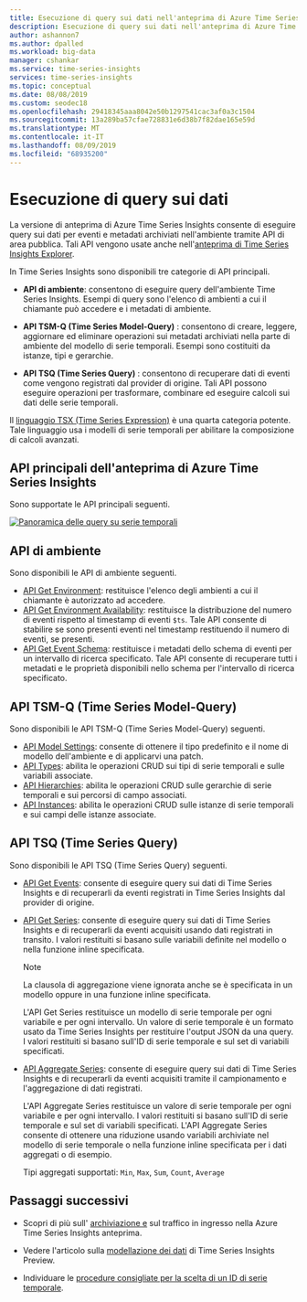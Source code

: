 ```yaml
---
title: Esecuzione di query sui dati nell'anteprima di Azure Time Series Insights | Microsoft Docs
description: Esecuzione di query sui dati nell'anteprima di Azure Time Series Insights.
author: ashannon7
ms.author: dpalled
ms.workload: big-data
manager: cshankar
ms.service: time-series-insights
services: time-series-insights
ms.topic: conceptual
ms.date: 08/08/2019
ms.custom: seodec18
ms.openlocfilehash: 29418345aaa8042e50b1297541cac3af0a3c1504
ms.sourcegitcommit: 13a289ba57cfae728831e6d38b7f82dae165e59d
ms.translationtype: MT
ms.contentlocale: it-IT
ms.lasthandoff: 08/09/2019
ms.locfileid: "68935200"
---
```

# <a name="data-querying"></a>Esecuzione di query sui dati

La versione di anteprima di Azure Time Series Insights consente di eseguire query sui dati per eventi e metadati archiviati nell'ambiente tramite API di area pubblica. Tali API vengono usate anche nell'[anteprima di Time Series Insights Explorer](./time-series-insights-update-explorer.md).

In Time Series Insights sono disponibili tre categorie di API principali.

* **API di ambiente**: consentono di eseguire query dell'ambiente Time Series Insights. Esempi di query sono l'elenco di ambienti a cui il chiamante può accedere e i metadati di ambiente.

* **API TSM-Q (Time Series Model-Query)** : consentono di creare, leggere, aggiornare ed eliminare operazioni sui metadati archiviati nella parte di ambiente del modello di serie temporali. Esempi sono costituiti da istanze, tipi e gerarchie.

* **API TSQ (Time Series Query)** : consentono di recuperare dati di eventi come vengono registrati dal provider di origine. Tali API possono eseguire operazioni per trasformare, combinare ed eseguire calcoli sui dati delle serie temporali.

Il [linguaggio TSX (Time Series Expression)](https://docs.microsoft.com/rest/api/time-series-insights/preview-tsx) è una quarta categoria potente. Tale linguaggio usa i modelli di serie temporali per abilitare la composizione di calcoli avanzati.

## <a name="azure-time-series-insights-preview-core-apis"></a>API principali dell'anteprima di Azure Time Series Insights

Sono supportate le API principali seguenti.

[![Panoramica delle query su serie temporali](media/v2-update-tsq/tsq.png)](media/v2-update-tsq/tsq.png#lightbox)

## <a name="environment-apis"></a>API di ambiente

Sono disponibili le API di ambiente seguenti.

* [API Get Environment](https://docs.microsoft.com/rest/api/time-series-insights/preview-env#get-environments-api): restituisce l'elenco degli ambienti a cui il chiamante è autorizzato ad accedere.
* [API Get Environment Availability](https://docs.microsoft.com/rest/api/time-series-insights/preview-env#get-environment-availability-api): restituisce la distribuzione del numero di eventi rispetto al timestamp di eventi `$ts`. Tale API consente di stabilire se sono presenti eventi nel timestamp restituendo il numero di eventi, se presenti.
* [API Get Event Schema](https://docs.microsoft.com/rest/api/time-series-insights/preview-env#get-event-schema-api): restituisce i metadati dello schema di eventi per un intervallo di ricerca specificato. Tale API consente di recuperare tutti i metadati e le proprietà disponibili nello schema per l'intervallo di ricerca specificato.

## <a name="time-series-model-query-tsm-q-apis"></a>API TSM-Q (Time Series Model-Query)

Sono disponibili le API TSM-Q (Time Series Model-Query) seguenti.

* [API Model Settings](https://docs.microsoft.com/rest/api/time-series-insights/preview-model#model-settings-api): consente di ottenere il tipo predefinito e il nome di modello dell'ambiente e di applicarvi una patch.
* [API Types](https://docs.microsoft.com/rest/api/time-series-insights/preview-model#types-api): abilita le operazioni CRUD sui tipi di serie temporali e sulle variabili associate.
* [API Hierarchies](https://docs.microsoft.com/rest/api/time-series-insights/preview-model#hierarchies-api): abilita le operazioni CRUD sulle gerarchie di serie temporali e sui percorsi di campo associati.
* [API Instances](https://docs.microsoft.com/rest/api/time-series-insights/preview-model#instances-api): abilita le operazioni CRUD sulle istanze di serie temporali e sui campi delle istanze associate.

## <a name="time-series-query-tsq-apis"></a>API TSQ (Time Series Query)

Sono disponibili le API TSQ (Time Series Query) seguenti.

* [API Get Events](https://docs.microsoft.com/rest/api/time-series-insights/preview-query#get-events-api): consente di eseguire query sui dati di Time Series Insights e di recuperarli da eventi registrati in Time Series Insights dal provider di origine.

* [API Get Series](https://docs.microsoft.com/rest/api/time-series-insights/preview-query#get-series-api): consente di eseguire query sui dati di Time Series Insights e di recuperarli da eventi acquisiti usando dati registrati in transito. I valori restituiti si basano sulle variabili definite nel modello o nella funzione inline specificata.

    >[!NOTE]
    > La clausola di aggregazione viene ignorata anche se è specificata in un modello oppure in una funzione inline specificata.

  L'API Get Series restituisce un modello di serie temporale per ogni variabile e per ogni intervallo. Un valore di serie temporale è un formato usato da Time Series Insights per restituire l'output JSON da una query. I valori restituiti si basano sull'ID di serie temporale e sul set di variabili specificati.

* [API Aggregate Series](https://docs.microsoft.com/rest/api/time-series-insights/preview-query#aggregate-series-api): consente di eseguire query sui dati di Time Series Insights e di recuperarli da eventi acquisiti tramite il campionamento e l'aggregazione di dati registrati.

  L'API Aggregate Series restituisce un valore di serie temporale per ogni variabile e per ogni intervallo. I valori restituiti si basano sull'ID di serie temporale e sul set di variabili specificati. L'API Aggregate Series consente di ottenere una riduzione usando variabili archiviate nel modello di serie temporale o nella funzione inline specificata per i dati aggregati o di esempio.

  Tipi aggregati supportati: `Min`, `Max`, `Sum`, `Count`, `Average`

## <a name="next-steps"></a>Passaggi successivi

- Scopri di più sull' [archiviazione e](./time-series-insights-update-storage-ingress.md) sul traffico in ingresso nella Azure Time Series Insights anteprima.

- Vedere l'articolo sulla [modellazione dei dati](./time-series-insights-update-tsm.md) di Time Series Insights Preview.

- Individuare le [procedure consigliate per la scelta di un ID di serie temporale](./time-series-insights-update-how-to-id.md).
